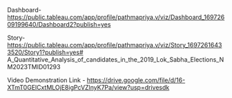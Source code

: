 Dashboard-https://public.tableau.com/app/profile/pathmapriya.v/viz/Dashboard_16972609199640/Dashboard2?publish=yes

Story-https://public.tableau.com/app/profile/pathmapriya.v/viz/Story_16972616433520/Story1?publish=yes# A_Quantitative_Analysis_of_candidates_in_the_2019_Lok_Sabha_Elections_NM2023TMID01293

Video Demonstration Link - https://drive.google.com/file/d/16-XTmT0GElCxtMLOjE8igPcVZlnyK7Pa/view?usp=drivesdk
